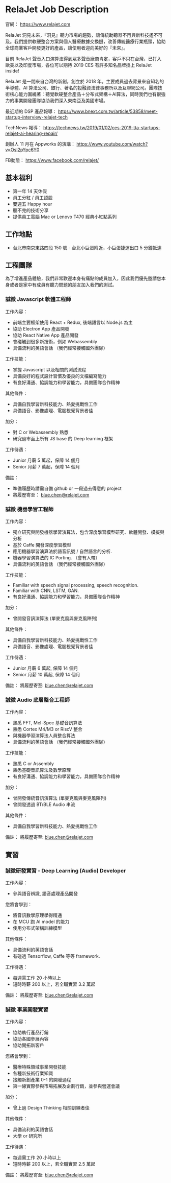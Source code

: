 # RelaJet Job Description
官網：
https://www.relajet.com

RelaJet 洞見未來，『洞見』聽力市場的趨勢，讓傳統助聽器不再與新科技遙不可及。我們提供軟硬整合方案與個人醫療數據交換鏈，改善傳統醫療行業瓶頸，協助全球商業客戶開發更好的產品，讓使用者迎向美好的『未來』。

目前 RelaJet 聲音入口演算法得到眾多聲音廠商肯定，客戶不只在台灣，已打入歐美以及印度市場，各位可以期待 2019 CES 有許多知名品牌掛上 RelaJet inside!

RelaJet 是一間來自台灣的新創，創立於 2018 年。主要成員過去背景來自知名的半導體、AI 算法公司、銀行、著名的投融資法律事務所以及互聯網公司。團隊技術核心能力圍繞著：聽覺軟硬整合產品＋分布式架構＋AI算法，同時我們也有很強力的事業開發團隊協助我們深入東南亞及美國市場。

最近期的 DSP 產品報導：
https://www.bnext.com.tw/article/53858/meet-startup-interview-relajet-tech

TechNews 報導：
https://technews.tw/2019/01/02/ces-2019-tta-startups-relajet-ai-hearing-repair/

創辦人 11 月在 Appworks 的演講：
https://www.youtube.com/watch?v=OsI2pYpc6Y0

FB動態：
https://www.facebook.com/relajet/

## 基本福利
* 第一年 14 天休假
* 員工分紅 / 員工認股
* 雙週五 Happy hour
* 聽不完的技術分享
* 提供員工電腦 Mac or Lenovo T470 經典小紅點系列

## 工作地點
* 台北市南京東路四段 150 號 - 台北小巨蛋附近，小巨蛋捷運出口 5 分鐘抵達

## 工程團隊
為了增進產品體驗，我們非常歡迎本身有痛點的成員加入，因此我們優先邀請您本身或者是家中有成員有聽力問題的朋友加入我們的測試。

### 誠徵 Javascript 軟體工程師

工作內容： 
* 前端主要框架使用 React + Redux, 後端語言以 Node.js 為主
* 協助 Electron App 產品開發
* 協助 React Native App 產品開發
* 會碰觸到很多新技術，例如 Webassembly
* 具備流利的英語會話 （我們經常接觸國外團隊）

工作技能： 
* 掌握 Javascript 以及相關的測試流程
* 具備良好的程式設計習慣及優良的文檔編寫能力
* 有良好溝通、協調能力和學習能力，具備團隊合作精神

其他條件：
* 具備自我學習新科技能力、熱愛挑戰性工作 
* 具備語音、影像處理、電腦視覺背景者佳 

加分：
* 對 C or Webassembly 熟悉 
* 研究過市面上所有 JS base 的 Deep learning 框架

工作待遇：
* Junior 月薪 5 萬起，保障 14 個月
* Senior 月薪 7 萬起，保障 14 個月

備註：
* 準備履歷時請需自備 github or 一段過去得意的 project 
* 將履歷寄至： blue.chen@relajet.com

### 誠徵 機器學習工程師

工作內容： 
* 獨立研究與開發機器學習演算法，包含深度學習模型研究、軟體開發、模擬與分析 
* 基於 Caffe 開發深度學習模型
* 應用機器學習演算法於語音訊號 / 自然語言的分析. 
* 機器學習演算法的 IC Porting. （會有人帶）
* 具備流利的英語會話 （我們經常接觸國外團隊）

工作技能： 
* Familiar with speech signal processing, speech recognition. 
* Familiar with CNN, LSTM, GAN.
* 有良好溝通、協調能力和學習能力，具備團隊合作精神

加分：
* 曾開發音訊演算法 (單麥克風與麥克風陣列) 

其他條件：
* 具備自我學習新科技能力、熱愛挑戰性工作 
* 具備語音、影像處理、電腦視覺背景者佳 

工作待遇：
* Junior 月薪 6 萬起, 保障 14 個月
* Senior 月薪 10 萬起, 保障 14 個月

備註：
將履歷寄至: blue.chen@relajet.com

### 誠徵 Audio 底層整合工程師

工作內容： 
* 熟悉 FFT, Mel-Spec 基礎音訊算法
* 熟悉 Cortex M4/M3 or RiscV 整合
* 與機器學習演算法人員整合算法
* 具備流利的英語會話 （我們經常接觸國外團隊）

工作技能： 
* 熟悉 C or Assembly
* 熟悉基礎音訊算法及數學原理
* 有良好溝通、協調能力和學習能力，具備團隊合作精神

加分：
* 曾開發傳統音訊演算法 (單麥克風與麥克風陣列) 
* 曾開發透過 BT/BLE Audio 串流

其他條件：
* 具備自我學習新科技能力、熱愛挑戰性工作 

備註：
將履歷寄至: blue.chen@relajet.com

## 實習

### 誠徵研發實習 - Deep Learning (Audio) Developer
工作內容： 
* 參與語音辨識, 語音處理產品開發

您將會學到：
* 將音訊數學原理學得精通
* 在 MCU 跑 AI model 的能力
* 使用分布式架構訓練模型

其他條件：
* 具備流利的英語會話
* 有碰過 Tensorflow, Caffe 等等 framework.

工作待遇：
* 每週需工作 20 小時以上
* 短時時薪 200 以上，若全職實習 3.2 萬起

備註：
將履歷寄至: blue.chen@relajet.com

### 誠徵 事業開發實習

工作內容： 
* 協助執行產品行銷
* 協助各國參展內容
* 協助開拓新客戶

您將會學到：
* 醫療特殊領域事業開發技能
* 各種新技術行業知識
* 接觸新創產業 0-1 的開發過程
* 第一線實際參與市場拓展及企劃行銷，並參與營運會議

加分：
* 曾上過 Design Thinking 相關訓練者佳

其他條件：
* 具備流利的英語會話
* 大學 or 研究所

工作待遇：
* 每週需工作 20 小時以上
* 短時時薪 200 以上，若全職實習 2.5 萬起

備註：
將履歷寄至: blue.chen@relajet.com
